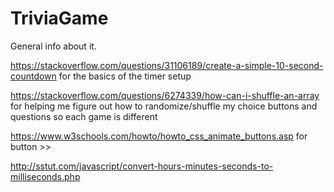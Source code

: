 # TriviaGame

General info about it.

https://stackoverflow.com/questions/31106189/create-a-simple-10-second-countdown for the basics of the timer setup

https://stackoverflow.com/questions/6274339/how-can-i-shuffle-an-array for helping me figure out how to randomize/shuffle my choice buttons and questions so each game is different

https://www.w3schools.com/howto/howto_css_animate_buttons.asp for button >>

http://sstut.com/javascript/convert-hours-minutes-seconds-to-milliseconds.php
